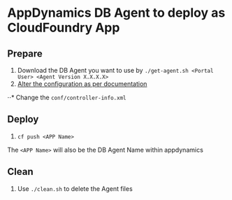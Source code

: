 # AppDynamics DB Agent to deploy as CloudFoundry App
## Prepare
1. Download the DB Agent you want to use by `./get-agent.sh <Portal User> <Agent Version X.X.X.X>`
2. [Alter the configuration as per documentation](https://docs.appdynamics.com/display/latest/Installing+the+Database+Agent)

⋅⋅* Change the `conf/controller-info.xml`

## Deploy

1. `cf push <APP Name>`

The `<APP Name>` will also be the DB Agent Name within appdynamics

## Clean

1. Use `./clean.sh` to delete the Agent files

